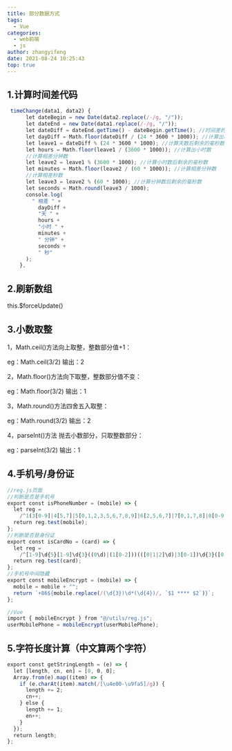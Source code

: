 ```yaml
---
title: 部分数据方式
tags:
  - Vue
categories:
  - web前端
  - js
author: zhangyifeng
date: 2021-08-24 10:25:43
top: true
---
```


## 1.计算时间差代码

```javascript
 timeChange(data1, data2) {
      let dateBegin = new Date(data2.replace(/-/g, "/"));
      let dateEnd = new Date(data1.replace(/-/g, "/"));
      let dateDiff = dateEnd.getTime() - dateBegin.getTime(); //时间差的毫秒数
      let dayDiff = Math.floor(dateDiff / (24 * 3600 * 1000)); //计算出相差天数
      let leave1 = dateDiff % (24 * 3600 * 1000); //计算天数后剩余的毫秒数
      let hours = Math.floor(leave1 / (3600 * 1000)); //计算出小时数
      //计算相差分钟数
      let leave2 = leave1 % (3600 * 1000); //计算小时数后剩余的毫秒数
      let minutes = Math.floor(leave2 / (60 * 1000)); //计算相差分钟数
      //计算相差秒数
      let leave3 = leave2 % (60 * 1000); //计算分钟数后剩余的毫秒数
      let seconds = Math.round(leave3 / 1000);
      console.log(
        " 相差 " +
          dayDiff +
          "天 " +
          hours +
          "小时 " +
          minutes +
          " 分钟" +
          seconds +
          " 秒"
      );
    },

```
## 2.刷新数组

this.$forceUpdate()

## 3.小数取整


1，Math.ceil()方法向上取整，整数部分值+1：

eg：Math.ceil(3/2) 输出：2

2，Math.floor()方法向下取整，整数部分值不变：

eg：Math.floor(3/2) 输出：1

3，Math.round()方法四舍五入取整：

eg：Math.round(3/2) 输出：2

4，parseInt()方法 抛去小数部分，只取整数部分：

eg：parseInt(3/2) 输出：1

## 4.手机号/身份证

```js
//reg.js页面
//判断是否是手机号
export const isPhoneNumber = (mobile) => {
  let reg =
    /^1(3[0-9]|4[5,7]|5[0,1,2,3,5,6,7,8,9]|6[2,5,6,7]|7[0,1,7,8]|8[0-9]|9[1,8,9])\d{8}$/;
  return reg.test(mobile);
};
//判断是否是身份证
export const isCardNo = (card) => {
  let reg =
    /^[1-9]\d{5}[1-9]\d{3}((0\d)|(1[0-2]))(([0|1|2]\d)|3[0-1])\d{3}([0-9]|X)$/;
  return reg.test(card);
};
//手机号中间隐藏
export const mobileEncrypt = (mobile) => {
  mobile = mobile + "";
  return `+86${mobile.replace(/(\d{3})\d*(\d{4})/, `$1 **** $2`)}`;
};

//Vue
import { mobileEncrypt } from "@/utils/reg.js";
userMobilePhone = mobileEncrypt(userMobilePhone);

```

## 5.字符长度计算（中文算两个字符）
```js
export const getStringLength = (e) => {
  let [length, cn, en] = [0, 0, 0];
  Array.from(e).map((item) => {
    if (e.charAt(item).match(/[\u4e00-\u9fa5]/g)) {
      length += 2;
      cn++;
    } else {
      length += 1;
      en++;
    }
  });
  return length;
};
```